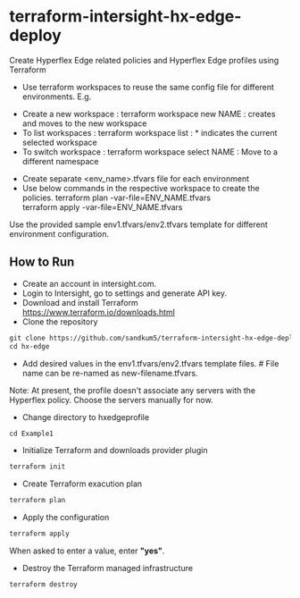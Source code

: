 # terraform-intersight-hx-edge-deploy
Create Hyperflex Edge related policies and Hyperflex Edge profiles using Terraform 

* Use terraform workspaces to reuse the same config file for different environments. 
E.g. 
- Create a new workspace : terraform workspace new NAME      : creates and moves to the new workspace 
- To list workspaces     : terraform workspace list          : * indicates the current selected workspace
- To switch workspace    : terraform workspace select NAME   : Move to a different namespace

* Create separate <env_name>.tfvars file for each environment 
* Use below commands in the respective workspace to create the policies. 
terraform plan -var-file=ENV_NAME.tfvars   
terraform apply -var-file=ENV_NAME.tfvars

Use the provided sample env1.tfvars/env2.tfvars template for different environment configuration. 

## How to Run

* Create an account in intersight.com.
* Login to Intersight, go to settings and generate API key.  
* Download and install Terraform
<https://www.terraform.io/downloads.html>
* Clone the repository
```txt
git clone https://github.com/sandkum5/terraform-intersight-hx-edge-deploy.git
cd hx-edge
```

* Add desired values in the env1.tfvars/env2.tfvars template files. # File name can be re-named as new-filename.tfvars. 

Note: 
At present, the profile doesn't associate any servers with the Hyperflex policy. Choose the servers manually for now. 



* Change directory to hxedgeprofile

```txt
cd Example1
```

* Initialize Terraform and downloads provider plugin

```txt
terraform init
```

* Create Terraform exacution plan

```txt
terraform plan
```

* Apply the configuration

```txt
terraform apply
```

When asked to enter a value, enter **"yes"**.

* Destroy the Terraform managed infrastructure

```txt
terraform destroy
```
